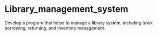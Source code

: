 # Library_management_system
 Develop a program that helps to manage a library system, including book borrowing, returning, and inventory management.
